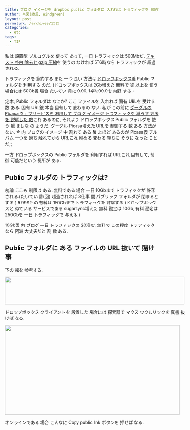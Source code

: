 ```yaml
---
title: ブログ イメージを dropbox public フォルダに 入れれば トラフィックを 節約する 数 ある
author: 녹풍(綠風, Windgreen)
layout: post
permalink: /archives/1595
categories:
  - etc
tags:
  - TIP
---
```

私は 設置型 ブルログルを 使って あって, 一日 トラフィックは 500Mbだ. <a title="[minify] js, css 圧縮  ウェブサイト 速度 増加, トラフィック 節約" target="_top" href="http://mytory.local/archives/1048">テキスト 空白 除去と gzip 圧縮</a>を 使うの なければ 5‾6時なら トラフィックが 超過される.

トラフィックを 節約する また 一つ 良い 方法は <a title="ドロップボックス  特別な ウェブハード" target="_top" href="http://mytory.local/archives/1784">ドロップボックス</a>義 Public フォルダを 利用する のだ. (ドロップボックスは 2Gb増えた 無料で 彼 以上を 使う 場合には 50Gb義 場合 たいてい 月に 9.99$, 1年に 99.9$を 内野 する.)

定木, Public フォルダは なにか? ここ ファイルを 入れれば 固有 URLを 受ける 数 ある. 固有 URL銀 本当 固有して 変わるの ない. 私が この前に <a title="[.htaccess] 誰が 内 ブログ イメージを 掻いて行って トラフィック 超過される こと 防止すること (設置型 ブログ)" target="_top" href="http://mytory.local/archives/2002">グーグルの Picasa ウェブサービスを 利用して ブログ イメージ トラフィックを 減らす 方法を 説明した 敵</a>これ あるのに, それより ドロップボックス Public フォルダを 使う 蟹 ましな の ようだ. グーグル Picasa増えた URLを 制御する 数 ある 方法が ない. 今 内 ブログの イメージ 中 割れて ある 蟹 よほど あるのが Picasa義 アルバム 一つを 過ち 触れてから URLこれ 締める 変わる 望むに そうに なった ことだ;;

一方 ドロップボックスの Public フォルダを 利用すれば URLこれ 固有して, 制御 可能だという 長所が ある.

## Public フォルダの トラフィックは?

勿論 ここも 制限は ある. 無料である 場合 一日 10Gbまで トラフィックが 許容される.(たいてい 番(回) 超過されれば 3仕事 間 パブリック フォルダが 閉まると する.) 9.99$もの 有料は 150Gbまで トラフィックを 許容する.(ドロップボックスと 似ている サービスである sugarsync増えた 無料 勘定は 10Gb, 有料 勘定は 250Gbを 一日 トラフィックで 与える.)

10Gb面 内 ブログ 一日 トラフィックの 20滲む. 無料で この程度 トラフィックなら 阿洲 大丈夫だと 割 数 ある.

## Public フォルダに ある ファイルの URL 抜いて 賭け事

下の 絵を 参考する.

<div style="width: 598px" class="wp-caption aligncenter">
  <img src="http://dl.dropbox.com/u/15546257/blog/mytory/dropbox-public-link.png" alt="" height="90" width="588" /><p class="wp-caption-text">
    ドロップボックス クライアントを 設置した 場合には 探索器で マウス ウクルリックを 真書 抜けば なる.
  </p>
</div>

<div style="width: 583px" class="wp-caption aligncenter">
  <img class=" " src="http://dl.dropbox.com/u/15546257/blog/mytory/dropbox-web-public-link.png" alt="" height="293" width="573" /><p class="wp-caption-text">
    オンラインである 場合 こんなに Copy public link ボタンを 押せば なる.
  </p>
</div>